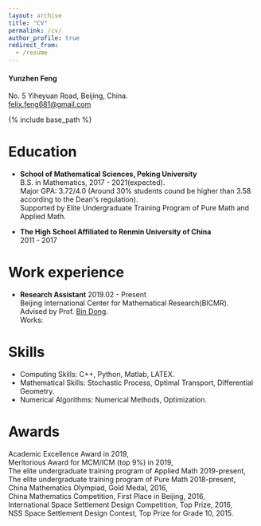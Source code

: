 ```yaml
---
layout: archive
title: "CV"
permalink: /cv/
author_profile: true
redirect_from:
  - /resume
---
```


#### Yunzhen Feng
No. 5 Yiheyuan Road, Beijing, China.<br>
felix.feng681@gmail.com

{% include base_path %}

Education
======
* **School of Mathematical Sciences, Peking University**<br>
  B.S. in Mathematics, 2017 - 2021(expected).<br>
  Major GPA: 3.72/4.0 (Around 30% students cound be higher than 3.58 according to the Dean's regulation).<br>
  Supported by Elite Undergraduate Training Program of Pure Math and Applied Math.<br>
  
* **The High School Affiliated to Renmin University of China**<br>
  2011 - 2017

Work experience
======
* **Research Assistant** 2019.02 - Present<br>
  Beijing International Center for Mathematical Research(BICMR).<br>
  Advised by Prof. [Bin Dong](bicmr.pku.edu.cn/~dongbin/).<br>
  Works:
  
Skills
======
* Computing Skills: C++, Python, Matlab, LATEX.
* Mathematical Skills: Stochastic Process, Optimal Transport, Differential Geometry.
* Numerical Algorithms: Numerical Methods, Optimization. 

Awards
======
Academic Excellence Award in 2019,<br>
Meritorious Award for MCM/ICM (top 9%) in 2019,<br>
The elite undergraduate training program of Applied Math 2019-present,<br>
The elite undergraduate training program of Pure Math 2018-present,<br>
China Mathematics Olympiad, Gold Medal, 2016,<br>
China Mathematics Competition, First Place in Beijing, 2016,<br>
International Space Settlement Design Competition, Top Prize, 2016,<br>
NSS Space Settlement Design Contest, Top Prize for Grade 10, 2015.<br>
